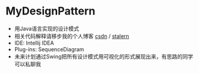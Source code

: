 # MyDesignPattern
* 用Java语言实现的设计模式
* 相关代码解释请移步我的个人博客 [csdn](https://blog.csdn.net/coder_what/article/category/9387407) / [stalern](http://www.stonee.club/category/%E8%AE%BE%E8%AE%A1%E6%A8%A1%E5%BC%8F/43)
* IDE: Intellij IDEA
* Plug-ins: SequenceDiagram
* 未来计划通过Swing把所有设计模式用可视化的形式展现出来，有思路的同学可以私聊我
